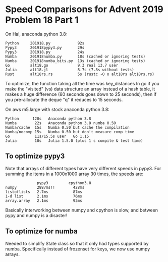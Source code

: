 # Speed Comparisons for Advent 2019 Problem 18 Part 1

On Hal, anaconda python 3.8:

    Python     201918.py            92s
    Pypy3      201918pypy3.py       29s
    Pypy3      201918.py            24s
    Numba      201918numba.py       18s (cached or ignoring tests)
    Numba      201918numba_bits.py  13s (cached or ignoring tests)
    Go         alt18.go             9.3 real 13.7 user
    Julia      alt18.jl             8.7s (7.8s without tests)
    Rust       alt18rs.rs           5s (rustc -O o alt18rs alt18rs.rs)

To optimize, the function taking all the time was key_distances
In go if you make the "visited" (vs) data structure an array
instead of a hash table, it makes a huge difference (60 seconds
goes down to 25 seconds), then if you pre-allocate the deque "q"
it reduces to 15 seconds.

On aws m5.large with stock anaconda python 3.8:

    Python      120s   Anaconda python 3.8
    Numba        22s   Anaconda python 3.8 numba 0.50
    Numba/cache  15s   Numba 0.50 but cache the compilation
    Numba/nocomp 15s   Numba 0.50 but don't measure comp time
    Go           11s/15.5s user   Go 1.15
    Julia        10s   Julia 1.5.0 (plus 1 s compile & test time)

## To optimize pypy3

Note that arrays of different types have very different speeds
in pypy3.  For summing the items in a 1000x1000 array 30 times,
the speeds are:

                  pypy3         cpython3.8
    numpy         2887ms!!        428ms
    listoflists   2.7ms           87ms
    1-d list      2.1ms           76ms
    array.array   2.1ms           92ms

Basically interworking between numpy and cpython is slow,
and between pypy and numpy is a disaster!

## To optimize for numba

Needed to simplify State class so that it only had types
supported by numba.  Specifically instead of frozenset
for keys, we now use numpy arrays.  

